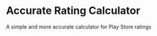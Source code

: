 Accurate Rating Calculator
==========================

A simple and more accurate calculator for Play Store ratings
